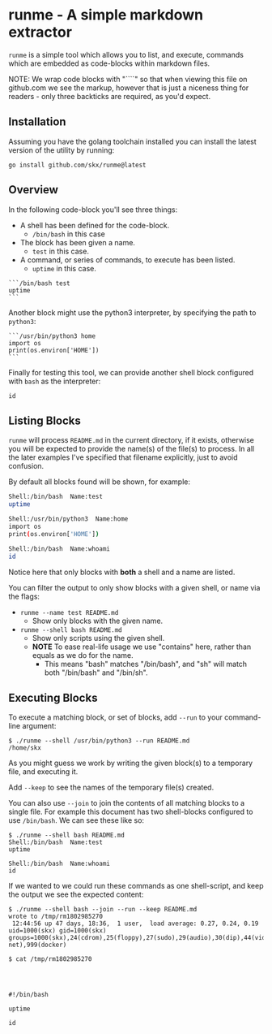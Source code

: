 # runme - A simple markdown extractor

`runme` is a simple tool which allows you to list, and execute, commands which are embedded as code-blocks within markdown files.

NOTE: We wrap code blocks with "````" so that when viewing this file on github.com we see the markup, however that is just a niceness thing for readers - only three backticks are required, as you'd expect.



## Installation

Assuming you have the golang toolchain installed you can install the latest version of the utility by running:

```/bin/sh install-runme
go install github.com/skx/runme@latest
```



## Overview

In the following code-block you'll see three things:

* A shell has been defined for the code-block.
   * `/bin/bash` in this case
* The block has been given a name.
   * `test` in this case.
* A command, or series of commands, to execute has been listed.
   * `uptime` in this case.


````
```/bin/bash test
uptime
```
````

Another block might use the python3 interpreter, by specifying the path to `python3`:

````
```/usr/bin/python3 home
import os
print(os.environ['HOME'])
```
````

Finally for testing this tool, we can provide another shell block configured with `bash` as the interpreter:

```/bin/bash whoami
id
```



## Listing Blocks

`runme` will process `README.md` in the current directory, if it exists, otherwise you will be expected to provide the name(s) of the file(s) to process.  In all the later examples I've specified that filename explicitly, just to avoid confusion.

By default all blocks found will be shown, for example:

```bash
Shell:/bin/bash  Name:test
uptime

Shell:/usr/bin/python3  Name:home
import os
print(os.environ['HOME'])

Shell:/bin/bash  Name:whoami
id

```

Notice here that only blocks with **both** a shell and a name are listed.

You can filter the output to only show blocks with a given shell, or name via the flags:

* `runme --name test README.md`
  * Show only blocks with the given name.
* `runme --shell bash README.md`
  * Show only scripts using the given shell.
  * **NOTE** To ease real-life usage we use "contains" here, rather than equals as we do for the name.
    * This means "bash" matches "/bin/bash", and "sh" will match both "/bin/bash" and "/bin/sh".



## Executing Blocks

To execute a matching block, or set of blocks, add `--run` to your command-line argument:

```
$ ./runme --shell /usr/bin/python3 --run README.md
/home/skx
```

As you might guess we work by writing the given block(s) to a temporary file, and executing it.

Add `--keep` to see the names of the temporary file(s) created.

You can also use `--join` to join the contents of all matching blocks to a single file.  For example
this document has two shell-blocks configured to use `/bin/bash`.  We can see these like so:

```
$ ./runme --shell bash README.md
Shell:/bin/bash  Name:test
uptime

Shell:/bin/bash  Name:whoami
id
```

If we wanted to we could run these commands as one shell-script, and keep the output we see the expected content:

```
$ ./runme --shell bash --join --run --keep README.md
wrote to /tmp/rm1802985270
 12:44:56 up 47 days, 18:36,  1 user,  load average: 0.27, 0.24, 0.19
uid=1000(skx) gid=1000(skx) groups=1000(skx),24(cdrom),25(floppy),27(sudo),29(audio),30(dip),44(video),46(plugdev),108(netdev),113(bluetooth),114(lpadmin),118(scanner),133(uml-net),999(docker)

$ cat /tmp/rm1802985270




#!/bin/bash

uptime

id
```
